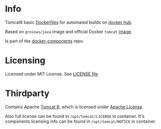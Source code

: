 # Info

Tomcat8 basic [Dockerfiles][df] for automated builds on [docker hub][dhub].

Based on `grossws/java` image and official Docker `tomcat` [image][tomcat-official].

Is part of the [docker-components][dcomp] repo.

[df]: http://docs.docker.com/reference/builder/ "Dockerfile reference"
[dhub]: https://hub.docker.com/u/grossws/
[dcomp]: https://github.com/grossws/docker-components
[tomcat-official]: https://github.com/docker-library/tomcat/blob/master/8.0/jre8/Dockerfile


# Licensing

Licensed under MIT License. See [LICENSE file](LICENSE)


# Thirdparty

Contains Apache [Tomcat 8][tomcat], which is licensed under [Apache License][apl].

Also full license can be found in `/opt/tomcat/LICENSE` in container.
It's components licensing info can be found in `/opt/tomcat/NOTICE` in container.


[apl]: http://www.apache.org/licenses/LICENSE-2.0
[tomcat]: http://tomcat.apache.org/

